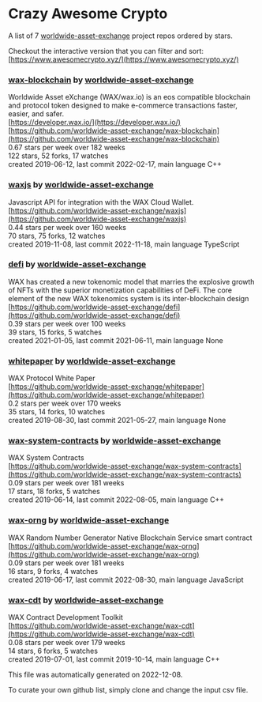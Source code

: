 # Crazy Awesome Crypto
A list of 7 [worldwide-asset-exchange](https://github.com/worldwide-asset-exchange) project repos ordered by stars.  

Checkout the interactive version that you can filter and sort: 
[https://www.awesomecrypto.xyz/](https://www.awesomecrypto.xyz/)  


### [wax-blockchain](https://github.com/worldwide-asset-exchange/wax-blockchain) by [worldwide-asset-exchange](https://github.com/worldwide-asset-exchange)  
Worldwide Asset eXchange (WAX/wax.io) is an eos compatible blockchain and protocol token designed to make e-commerce transactions faster, easier, and safer.  
[https://developer.wax.io/](https://developer.wax.io/)  
[https://github.com/worldwide-asset-exchange/wax-blockchain](https://github.com/worldwide-asset-exchange/wax-blockchain)  
0.67 stars per week over 182 weeks  
122 stars, 52 forks, 17 watches  
created 2019-06-12, last commit 2022-02-17, main language C++  


### [waxjs](https://github.com/worldwide-asset-exchange/waxjs) by [worldwide-asset-exchange](https://github.com/worldwide-asset-exchange)  
Javascript API for integration with the WAX Cloud Wallet.  
[https://github.com/worldwide-asset-exchange/waxjs](https://github.com/worldwide-asset-exchange/waxjs)  
0.44 stars per week over 160 weeks  
70 stars, 75 forks, 12 watches  
created 2019-11-08, last commit 2022-11-18, main language TypeScript  


### [defi](https://github.com/worldwide-asset-exchange/defi) by [worldwide-asset-exchange](https://github.com/worldwide-asset-exchange)  
WAX has created a new tokenomic model that marries the explosive growth of NFTs with the superior monetization capabilities of DeFi. The core element of the new WAX tokenomics system is its inter-blockchain design  
[https://github.com/worldwide-asset-exchange/defi](https://github.com/worldwide-asset-exchange/defi)  
0.39 stars per week over 100 weeks  
39 stars, 15 forks, 5 watches  
created 2021-01-05, last commit 2021-06-11, main language None  


### [whitepaper](https://github.com/worldwide-asset-exchange/whitepaper) by [worldwide-asset-exchange](https://github.com/worldwide-asset-exchange)  
WAX Protocol White Paper  
[https://github.com/worldwide-asset-exchange/whitepaper](https://github.com/worldwide-asset-exchange/whitepaper)  
0.2 stars per week over 170 weeks  
35 stars, 14 forks, 10 watches  
created 2019-08-30, last commit 2021-05-27, main language None  


### [wax-system-contracts](https://github.com/worldwide-asset-exchange/wax-system-contracts) by [worldwide-asset-exchange](https://github.com/worldwide-asset-exchange)  
WAX System Contracts  
[https://github.com/worldwide-asset-exchange/wax-system-contracts](https://github.com/worldwide-asset-exchange/wax-system-contracts)  
0.09 stars per week over 181 weeks  
17 stars, 18 forks, 5 watches  
created 2019-06-14, last commit 2022-08-05, main language C++  


### [wax-orng](https://github.com/worldwide-asset-exchange/wax-orng) by [worldwide-asset-exchange](https://github.com/worldwide-asset-exchange)  
WAX Random Number Generator Native Blockchain Service smart contract  
[https://github.com/worldwide-asset-exchange/wax-orng](https://github.com/worldwide-asset-exchange/wax-orng)  
0.09 stars per week over 181 weeks  
16 stars, 9 forks, 4 watches  
created 2019-06-17, last commit 2022-08-30, main language JavaScript  


### [wax-cdt](https://github.com/worldwide-asset-exchange/wax-cdt) by [worldwide-asset-exchange](https://github.com/worldwide-asset-exchange)  
WAX Contract Development Toolkit  
[https://github.com/worldwide-asset-exchange/wax-cdt](https://github.com/worldwide-asset-exchange/wax-cdt)  
0.08 stars per week over 179 weeks  
14 stars, 6 forks, 5 watches  
created 2019-07-01, last commit 2019-10-14, main language C++  


This file was automatically generated on 2022-12-08.  

To curate your own github list, simply clone and change the input csv file.  